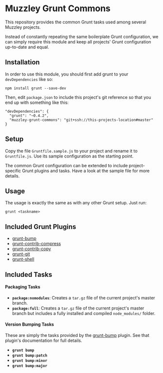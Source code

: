 # Muzzley Grunt Commons

This repository provides the common Grunt tasks used among several Muzzley projects.

Instead of constantly repeating the same boilerplate Grunt configuration, we can simply require this module and keep all projects' Grunt configuration up-to-date and equal.

## Installation

In order to use this module, you should first add grunt to your `devDependencies` like so:

    npm install grunt --save-dev

Then, edit `package.json` to include this project's git reference so that you end up with something like this:

    "devDependencies": {
      "grunt": "~0.4.2",
      "muzzley-grunt-commons": "git+ssh://this-projects-location#master"
    }

## Setup

Copy the file `Gruntfile.sample.js` to your project and rename it to `Gruntfile.js`. Use its sample configuration as the starting point.

The common Grunt configuration can be extended to include project-specific Grunt plugins and tasks. Have a look at the sample file for more details.

## Usage

The usage is exactly the same as with any other Grunt setup. Just run:

    grunt <taskname>

## Included Grunt Plugins

* [grunt-bump](https://github.com/vojtajina/grunt-bump)
* [grunt-contrib-compress](https://github.com/gruntjs/grunt-contrib-compress)
* [grunt-contrib-copy](https://github.com/gruntjs/grunt-contrib-copy)
* [grunt-git](https://github.com/rubenv/grunt-git)
* [grunt-shell](https://github.com/sindresorhus/grunt-shell)

## Included Tasks


#### Packaging Tasks

* **`package:nomodules`**: Creates a `tar.gz` file of the current project's master branch.
* **`package:full`**: Creates a `tar.gz` file of the current project's master branch but includes a fully installed and compiled `node_modules/` folder.

#### Version Bumping Tasks

These are simply the tasks provided by the [grunt-bump](https://github.com/vojtajina/grunt-bump) plugin. See that plugin's documentation for full details.

* **`grunt bump`**
* **`grunt bump:patch`**
* **`grunt bump:minor`**
* **`grunt bump:major`**
